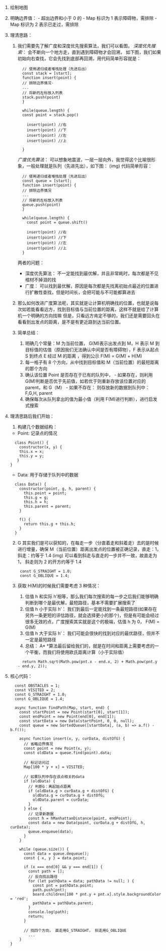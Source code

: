 1.  绘制地图
2.  明确边界值： - 超出边界和小于 0 的 - Map 标识为 1 表示障碍物，需排除 - Map 标识为 2 表示已走过，需排除
3.  理清思路：

    1.  我们需要先了解广度和深度优先搜索算法，我们可以看图，
        _深度优先搜索_： 会不断向一个地方走，直到遇到障碍物才会回溯，
        如下图，我们如果初始向右查找，它会先找到底部再回溯，用代码简单形容就是：

        ```
          // 使用递归或者堆栈处理（先进后出）
          const stack = [start];
          function insert(point) {
          // 排除边界情况·
          ...
          // 将新的左标放入列表
          stack.push(point)
          }

          while(queue.length) {
          const point = stack.pop()

            insert(point) //右
            insert(point) //下
            insert(point) //左
            insert(point) //上

          }
        ```

        _广度优先算法_： 可以想象地震波，一层一层向外，我觉得这个比喻很形象，一般处理就是队列（先进先出），如下图：
        (img)
        代码简单形容：

        ```
          // 使用递归或者堆栈处理（先进后出）
          const queue = [start];
          function insert(point) {
          // 排除边界情况
          ...
          // 将新的左标放入列表
          queue.push(point)
          }

          while(queue.length) {
            const point = queue.shift()

            insert(point) //右
            insert(point) //下
            insert(point) //左
            insert(point) //上
          }
        ```

        两者的问题：

        - 深度优先算法： 不一定能找到最优解，并且非常耗时，每次都是不见棺材不掉泪的找
        - 广度： 可以找到最优解，原因是每次都是先找离初始点最近的位置进行扩散性查找，但是时间长，会把可能与不可能都算进去

    2.  那么如何改进广度算法呢，其实就是让计算机明确找的位置，也就是说每次如若能看看远方，找到目标值与当前位置的距离，这样不就是给了计算机一个明确的方向找嘛
        但是，只看远方肯定不够的，我们还是需要回头在看看到出发点的距离，是不是有更近路到达当前位置。
    3.  简单总结：
        1. 明确几个常量：M 为当前位置， G(M)表示出发点到 M，H 表示 M 到目标值的估值（原因我们无法确认中间是否有障碍物），F 表示从起点 S 到终点 E 经过 M 的距离 ，得到公示 F(M) = G(M) + H(M)
        2. 每一格子有 8 个方向，从中找到目标值和 M（当前位置）的最短距离的那个方向
        3. 确认该位置 Point 是否存在于已有的队列中， - 如果存在，则利用 G(M)判断是否优于先前值，如若优于则重新存放该位置对应的 parent，和 G（M） - 如果不存在： 则存放新的数据到队列中：F,G,H, parent
        4. 确保每次从队列拿出的值为最小值（利用 F(M)进行判断），进行启发式搜索

4.  理清思路后我们开始：

    1. 构建几个数据结构：

    - Point: 记录点的情况

    ```
      class Point() {
        constructor(x, y) {
        this.x = x;
        this.y = y;
       }
    }
    ```

    - Data: 用于存储于队列中的数据

    ```
      class Data() {
        constructor(point, g, h, parent) {
          this.point = point;
          this.g = g;
          this.h = h;
          this.parent = parent;
        }

        f() {
          return this.g + this.h;
        }
      }
    ```

    2. G 其实我们是可以获知的，在每走一步（分直着走和斜着走）去的是时候进行增量，确保 M（当前位置）距离出发点的位置被正确记录，直走：1，斜走：约等于 1.4
       (img)
       可以看到斜走与直走的一步并不一致，故直走为 1， 斜走则为 2 的开方约等于 1.4
       ```
        const G_STRAIGHT = 1.0;
        const G_OBLIQUE = 1.4;
       ```
    3. 获取 H(M)的时候我们需要考虑 3 种情况：

       1. 估值 h 和实际 h’相等，那么我们每次搜索的每一步之后我们能够明确判断到哪个是最优解，最短路径，基本不需要扩展搜索了
       2. 估值 h 小于实际 h’： 我们到最后一定能找到一条最短路径(如果存在另外一条更短的评估路径，就会选择更小的那个)，但是有可能会经过很多无效的点，广度搜索其实就是这个的极端，估值 h 为 0， F(M) = G(M)
       3. 估值 h 大于实际 h’： 我们可能会很快的找到对应的最优路径，但并不一定是最短路径
       4. 总结： A\* \*算法最后留给我们的，就是在时间和距离上需要考虑的一个平衡，而我们将使用欧氏距离计算（小于实际值）

       ```
         return Math.sqrt(Math.pow(pnt.x - end.x, 2) + Math.pow(pnt.y - end.y, 2));
       ```

5.  核心代码：

    ```
      const OBSTACLES = 1;
      const VISITED = 2;
      const G_STRAIGHT = 1.0;
      const G_OBLIQUE = 1.4;

      async function findPath(Map, start, end) {
    	const startPoint = new Point(start[0], start[1]);
    	const endPoint = new Point(end[0], end[1]);
    	const startData = new Data(startPoint, 0, 0, null);
    	const queue = new SortedQueue([startData], (a, b) => a.f() - b.f());

    	async function insert(x, y, curData, distOfG) {
    	  // 省略边界情况
    	  const point = new Point(x, y);
    	  const oldData = queue.find(point).data;

    	  // 标记访问过
    	  Map[100 * y + x] = VISITED;

    	  // 如果队列中存在该点相关的data
    	  if (oldData) {
    		// 判断G：离起始点距离
    		if (oldData.g > curData.g + distOfG) {
    		  oldData.g = curData.g + distOfG;
    		  oldData.parent = curData;
    		}
    	  } else {
    		// 记录新数据
    		const h = hManhattanDistance(point, endPoint);
    		const data = new Data(point, curData.g + distOfG, h, curData);
    		queue.enqueue(data);
    	  }
    	}

    	while (queue.size()) {
    	  const data = queue.dequeue();
    	  const { x, y } = data.point;

    	  if (x === end[0] && y === end[1]) {
    		const path = [];
    		// 反向找出路径
    		for (let pathData = data; pathData != null; ) {
    		  const pnt = pathData.point;
    		  path.push(pnt);
    		  board.children[100 * pnt.y + pnt.x].style.backgroundColor = 'red';
    		  pathData = pathData.parent;
    		}
    		console.log(path);
    		return;
    	  }

    	  // 找四个方向， 直走用G_STRAIGHT， 斜走用G_OBLIQUE
    		...
    	}
    }
    ```
